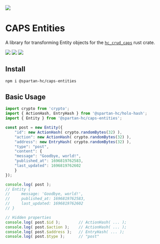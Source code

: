 [![](https://img.shields.io/npm/v/@spartan-hc/caps-entities/latest?style=flat-square)](http://npmjs.com/package/@spartan-hc/caps-entities)

# CAPS Entities
A library for transforming Entity objects for the [`hc_crud_caps`](https://docs.rs/hc_crud_caps/) rust crate.

[![](https://img.shields.io/github/issues-raw/spartan-holochain-counsel/rust-hc-crud-caps?style=flat-square)](https://github.com/spartan-holochain-counsel/rust-hc-crud-caps/issues)
[![](https://img.shields.io/github/issues-closed-raw/spartan-holochain-counsel/rust-hc-crud-caps?style=flat-square)](https://github.com/spartan-holochain-counsel/rust-hc-crud-caps/issues?q=is%3Aissue+is%3Aclosed)
[![](https://img.shields.io/github/issues-pr-raw/spartan-holochain-counsel/rust-hc-crud-caps?style=flat-square)](https://github.com/spartan-holochain-counsel/rust-hc-crud-caps/pulls)


## Install

```bash
npm i @spartan-hc/caps-entities
```

## Basic Usage

```js
import crypto from 'crypto';
import { ActionHash, EntryHash } from '@spartan-hc/holo-hash';
import { Entity } from '@spartan-hc/caps-entities';

const post = new Entity({
    "id": new ActionHash( crypto.randomBytes(32) ),
    "action": new ActionHash( crypto.randomBytes(32) ),
    "address": new EntryHash( crypto.randomBytes(32) ),
    "type": "post",
    "content": {
	"message": "Goodbye, world!",
	"published_at": 1696819762583,
	"last_updated": 1696819762602
    }
});

console.log( post );
// Entity {
//     message: 'Goodbye, world!',
//     published_at: 1696819762583,
//     last_updated: 1696819762602
// }

// Hidden properties
console.log( post.$id );        // ActionHash( ... );
console.log( post.$action );    // ActionHash( ... );
console.log( post.$address );   // EntryHash( ... );
console.log( post.$type );      // "post"
```
